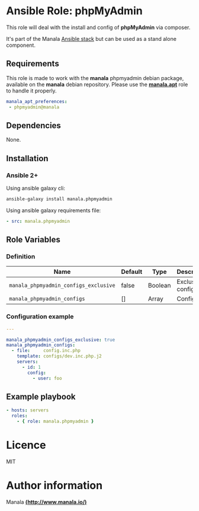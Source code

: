 # Ansible Role: phpMyAdmin

This role will deal with the install and config of __phpMyAdmin__ via composer.

It's part of the Manala <a href="http://www.manala.io" target="_blank">Ansible stack</a> but can be used as a stand alone component.

## Requirements

This role is made to work with the __manala__ phpmyadmin debian package, available on the __manala__ debian repository. Please use the [**manala.apt**](https://galaxy.ansible.com/manala/apt/) role to handle it properly.

```yaml
manala_apt_preferences:
 - phpmyadmin@manala
```

## Dependencies

None.

## Installation

### Ansible 2+

Using ansible galaxy cli:

```bash
ansible-galaxy install manala.phpmyadmin
```

Using ansible galaxy requirements file:

```yaml
- src: manala.phpmyadmin
```

## Role Variables

### Definition

|Name|Default|Type|Description|
|----|-------|----|-----------|
`manala_phpmyadmin_configs_exclusive`|false|Boolean|Exclusive configs
`manala_phpmyadmin_configs`|[]|Array|Configs

### Configuration example

```yaml
---

manala_phpmyadmin_configs_exclusive: true
manala_phpmyadmin_configs:
  - file:     config.inc.php
    template: configs/dev.inc.php.j2
    servers:
      - id: 1
        config:
          - user: foo
```

## Example playbook

```yaml
- hosts: servers
  roles:
    - { role: manala.phpmyadmin }
```

# Licence

MIT

# Author information

Manala [**(http://www.manala.io/)**](http://www.manala.io)

